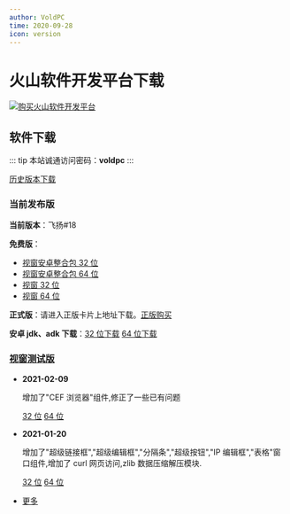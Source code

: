 ```yaml
---
author: VoldPC
time: 2020-09-28
icon: version
---
```


# 火山软件开发平台下载

<a href="https://item.taobao.com/item.htm?id=578935789246" target="_blank"><img src="https://img-1251985644.file.myqcloud.com/images/20210214162737.png" alt="购买火山软件开发平台"></a>

## 软件下载

::: tip
本站诚通访问密码：**voldpc**
:::

[历史版本下载](http://voldpc-file.coolbian.com/d/17391172-42457266-f5b6b4)

### 当前发布版

**当前版本**：飞扬#18

**免费版**：

- [视窗安卓整合包 32 位](http://voldpc-file.coolbian.com/f/17391172-481884931-c6544f)
- [视窗安卓整合包 64 位](http://voldpc-file.coolbian.com/f/17391172-481884897-2a9dd0)
- [视窗 32 位](http://voldpc-file.coolbian.com/f/17391172-481884306-2e1ffb)
- [视窗 64 位](http://voldpc-file.coolbian.com/f/17391172-481884273-969c2e)

**正式版**：请进入正版卡片上地址下载。[正版购买](https://shteach.taobao.com/)

**安卓 jdk、adk 下载**：[32 位下载](http://voldpc-file.coolbian.com/f/17391172-481889507-fe62b5) [64 位下载](http://voldpc-file.coolbian.com/f/17391172-481886938-7afb07)

### [视窗测试版](http://bbs.voldp.com/forum.php?mod=viewthread&tid=7050)

- **2021-02-09**

  增加了"CEF 浏览器"组件,修正了一些已有问题

  [32 位](http://voldpc-file.coolbian.com/f/17391172-482187160-275a0e) [64 位](http://voldpc-file.coolbian.com/f/17391172-482186976-a94fb2)

- **2021-01-20**

  增加了"超级链接框","超级编辑框","分隔条","超级按钮","IP 编辑框","表格"窗口组件,增加了 curl 网页访问,zlib 数据压缩解压模块.

  [32 位](http://voldpc-file.coolbian.com/f/17391172-481884255-cc1d1e) [64 位](http://voldpc-file.coolbian.com/f/17391172-481884316-c9cffa)

- [更多](http://voldpc-file.coolbian.com/d/17391172-40924959-cb7985)
